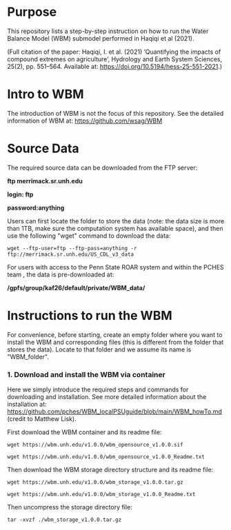 # Purpose
This repository lists a step-by-step instruction on how to run the Water Balance Model (WBM) submodel performed in Haqiqi et al (2021). 

(Full citation of the paper: Haqiqi, I. et al. (2021) ‘Quantifying the impacts of compound extremes on agriculture’, Hydrology and Earth System Sciences, 25(2), pp. 551–564. Available at: https://doi.org/10.5194/hess-25-551-2021.)

# Intro to WBM
The introduction of WBM is not the focus of this repository. See the detailed information of WBM at: https://github.com/wsag/WBM

# Source Data
The required source data can be downloaded from the FTP server:

**ftp merrimack.sr.unh.edu**

**login: ftp**

**password:anything**

Users can first locate the folder to store the data (note: the data size is more than 1TB, make sure the computation system has available space), and then use the following "wget" command to download the data: 

`wget --ftp-user=ftp --ftp-pass=anything -r ftp://merrimack.sr.unh.edu/US_CDL_v3_data`

For users with access to the Penn State ROAR system and within the PCHES team , the data is pre-downloaded at: 

**/gpfs/group/kaf26/default/private/WBM_data/**

# Instructions to run the WBM

For convenience, before starting, create an empty folder where you want to install the WBM and corresponding files (this is different from the folder that stores the data). Locate to that folder and we assume its name is "WBM_folder".

### 1. Download and install the WBM via container

Here we simply introduce the required steps and commands for downloading and installation. See more detailed information about the installation at: https://github.com/pches/WBM_localPSUguide/blob/main/WBM_howTo.md (credit to Matthew Lisk).


First download the WBM container and its readme file:

`wget https://wbm.unh.edu/v1.0.0/wbm_opensource_v1.0.0.sif`

`wget https://wbm.unh.edu/v1.0.0/wbm_opensource_v1.0.0_Readme.txt`

Then download the WBM storage directory structure and its readme file:

`wget https://wbm.unh.edu/v1.0.0/wbm_storage_v1.0.0.tar.gz`

`wget https://wbm.unh.edu/v1.0.0/wbm_storage_v1.0.0_Readme.txt`

Then uncompress the storage directory file:

`tar -xvzf ./wbm_storage_v1.0.0.tar.gz`
